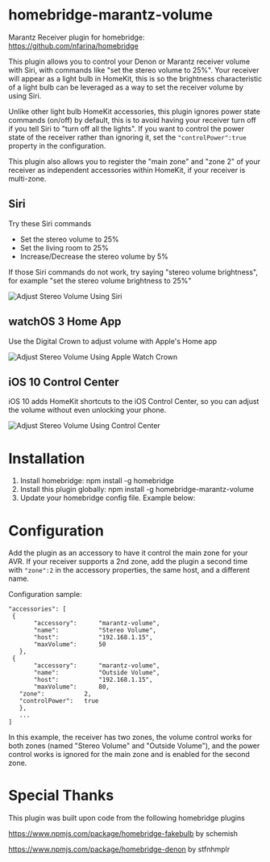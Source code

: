 # homebridge-marantz-volume
Marantz Receiver plugin for homebridge: https://github.com/nfarina/homebridge

This plugin allows you to control your Denon or Marantz receiver volume with Siri, with commands like "set the stereo volume to 25%".  Your receiver will appear as a light bulb in HomeKit, this is so the brightness characteristic of a light bulb can be leveraged as a way to set the receiver volume by using Siri.

Unlike other light bulb HomeKit accessories, this plugin ignores power state commands (on/off) by default, this is to avoid having your receiver turn off if you tell Siri to "turn off all the lights".  If you want to control the power state of the receiver rather than ignoring it, set the `"controlPower":true` property in the configuration.

This plugin also allows you to register the "main zone" and "zone 2" of your receiver as independent accessories within HomeKit, if your receiver is multi-zone.

## Siri

Try these Siri commands

* Set the stereo volume to 25%
* Set the living room to 25%
* Increase/Decrease the stereo volume by 5%

If those Siri commands do not work, try saying "stereo volume brightness", for example "set the stereo volume brightness to 25%"


![Adjust Stereo Volume Using Siri](https://cloud.githubusercontent.com/assets/4665046/16897532/158d983c-4b82-11e6-984c-11d74e00f46e.gif)

## watchOS 3 Home App
Use the Digital Crown to adjust volume with Apple's Home app

![Adjust Stereo Volume Using Apple Watch Crown](https://cloud.githubusercontent.com/assets/4665046/16897807/3909c1ba-4b8b-11e6-81d6-f38dbd2aa46c.gif)

## iOS 10 Control Center
iOS 10 adds HomeKit shortcuts to the iOS Control Center, so you can adjust the volume without even unlocking your phone.

![Adjust Stereo Volume Using Control Center](https://cloud.githubusercontent.com/assets/4665046/16897533/1590c1c4-4b82-11e6-8779-322ad15c31ff.gif)

# Installation

1. Install homebridge: npm install -g homebridge
2. Install this plugin globally: npm install -g homebridge-marantz-volume
3. Update your homebridge config file.  Example below:

# Configuration

Add the plugin as an accessory to have it control the main zone for your AVR.  If your receiver supports a 2nd zone, add
the plugin a second time with `"zone":2` in the accessory properties, the same host, and a different name.

Configuration sample:

 ```
"accessories": [
  {
		"accessory":      "marantz-volume",
		"name":           "Stereo Volume",
		"host":           "192.168.1.15",
		"maxVolume":      50
	},
  {
		"accessory":      "marantz-volume",
		"name":           "Outside Volume",
		"host":           "192.168.1.15",
		"maxVolume":      80,
    "zone":           2,
    "controlPower":   true
	},
	...
]

```

In this example, the receiver has two zones, the volume control works for both zones (named "Stereo Volume" and "Outside Volume"),
and the power control works is ignored for the main zone and is enabled for the second zone.

# Special Thanks
This plugin was built upon code from the following homebridge plugins

https://www.npmjs.com/package/homebridge-fakebulb by schemish

https://www.npmjs.com/package/homebridge-denon by stfnhmplr
